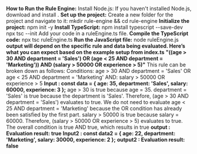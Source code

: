 **How to Run the Rule Engine:**
Install Node.js: If you haven't installed Node.js, download and install .
**Set up the project:**
Create a new folder for the project and navigate to it:
mkdir rule-engine && cd rule-engine
**Initialize the project:**
npm init -y
**Install TypeScript:**
npm install typescript --save-dev
npx tsc --init
Add your code in a ruleEngine.ts file.
**Compile the TypeScript code:**
npx tsc ruleEngine.ts
**Run the JavaScript file:**
node ruleEngine.js
 **output will depend on the specific rule and data being evaluated. Here’s what you can expect based on the example setup from index.ts**
 **"((age > 30 AND department = 'Sales') OR (age < 25 AND department = 'Marketing')) AND (salary > 50000 OR experience > 5)"**
This rule can be broken down as follows:
Conditions:
age > 30 AND department = 'Sales'
OR
age < 25 AND department = 'Marketing'
AND:
salary > 50000 OR experience > 5
**Input : const data = { age: 35, department: 'Sales', salary: 60000, experience: 3 };**
age > 30 is true because age = 35.
department = 'Sales' is true because the department is 'Sales'.
Therefore, (age > 30 AND department = 'Sales') evaluates to true.
We do not need to evaluate age < 25 AND department = 'Marketing' because the OR condition has already been satisfied by the first part.
salary > 50000 is true because salary = 60000.
Therefore, (salary > 50000 OR experience > 5) evaluates to true.
The overall condition is true AND true, which results in true
**output : Evaluation result: true**
**Input2 : const data2 = { age: 22, department: 'Marketing', salary: 30000, experience: 2 };**
**output2 : Evaluation result: false**




